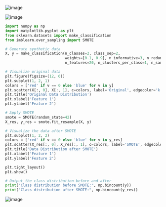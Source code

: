 ![image](https://github.com/user-attachments/assets/6a4c5044-263c-4eb2-ba6f-36834c36a5f3)

![image](https://github.com/user-attachments/assets/928eae11-d06d-4998-ab05-391d64e5e0b6)

```python
import numpy as np
import matplotlib.pyplot as plt
from sklearn.datasets import make_classification
from imblearn.over_sampling import SMOTE

# Generate synthetic data
X, y = make_classification(n_classes=2, class_sep=2,
                           weights=[0.1, 0.9], n_informative=3, n_redundant=1, flip_y=0,
                           n_features=20, n_clusters_per_class=1, n_samples=1000, random_state=10)

# Visualize original data
plt.figure(figsize=(12, 6))
plt.subplot(1, 2, 1)
colors = ['red' if v == 0 else 'blue' for v in y]
plt.scatter(X[:, 0], X[:, 1], c=colors, label='Original', edgecolor='k', alpha=0.5)
plt.title('Original Data Distribution')
plt.xlabel('Feature 1')
plt.ylabel('Feature 2')

# Apply SMOTE
smote = SMOTE(random_state=42)
X_res, y_res = smote.fit_resample(X, y)

# Visualize the data after SMOTE
plt.subplot(1, 2, 2)
colors = ['red' if v == 0 else 'blue' for v in y_res]
plt.scatter(X_res[:, 0], X_res[:, 1], c=colors, label='SMOTE', edgecolor='k', alpha=0.5)
plt.title('Data Distribution after SMOTE')
plt.xlabel('Feature 1')
plt.ylabel('Feature 2')

plt.tight_layout()
plt.show()

# Output the class distribution before and after
print("Class distribution before SMOTE:", np.bincount(y))
print("Class distribution after SMOTE:", np.bincount(y_res))
```
![image](https://github.com/user-attachments/assets/6114ac5c-9c88-4e5c-9209-cf8ce632ffa4)
